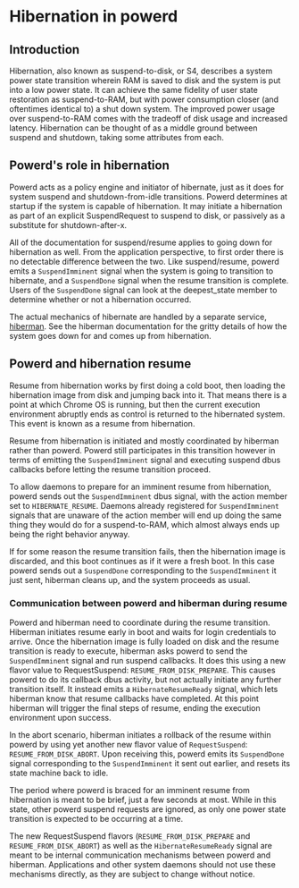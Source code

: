 # Hibernation in powerd

## Introduction

Hibernation, also known as suspend-to-disk, or S4, describes a system power
state transition wherein RAM is saved to disk and the system is put into a low
power state. It can achieve the same fidelity of user state restoration as
suspend-to-RAM, but with power consumption closer (and oftentimes identical to)
a shut down system. The improved power usage over suspend-to-RAM comes with the
tradeoff of disk usage and increased latency. Hibernation can be thought of as a
middle ground between suspend and shutdown, taking some attributes from each.

## Powerd's role in hibernation

Powerd acts as a policy engine and initiator of hibernate, just as it does for
system suspend and shutdown-from-idle transitions. Powerd determines at startup
if the system is capable of hibernation. It may initiate a hibernation as part
of an explicit SuspendRequest to suspend to disk, or passively as a substitute
for shutdown-after-x.

All of the documentation for suspend/resume applies to going down for
hibernation as well. From the application perspective, to first order there is
no detectable difference between the two. Like suspend/resume, powerd emits a
`SuspendImminent` signal when the system is going to transition to hibernate,
and a `SuspendDone` signal when the resume transition is complete. Users of the
`SuspendDone` signal can look at the deepest_state member to determine whether
or not a hibernation occurred.

The actual mechanics of hibernate are handled by a separate service, [hiberman].
See the hiberman documentation for the gritty details of how the system goes
down for and comes up from hibernation.

## Powerd and hibernation resume

Resume from hibernation works by first doing a cold boot, then loading the
hibernation image from disk and jumping back into it. That means there is a
point at which Chrome OS is running, but then the current execution environment
abruptly ends as control is returned to the hibernated system. This event is
known as a resume from hibernation.

Resume from hibernation is initiated and mostly coordinated by hiberman rather
than powerd. Powerd still participates in this transition however in terms of
emitting the `SuspendImminent` signal and executing suspend dbus callbacks
before letting the resume transition proceed.

To allow daemons to prepare for an imminent resume from hibernation, powerd
sends out the `SuspendImminent` dbus signal, with the action member set to
`HIBERNATE_RESUME`. Daemons already registered for `SuspendImminent` signals
that are unaware of the action member will end up doing the same thing they
would do for a suspend-to-RAM, which almost always ends up being the right
behavior anyway.

If for some reason the resume transition fails, then the hibernation image is
discarded, and this boot continues as if it were a fresh boot. In this case
powerd sends out a `SuspendDone` corresponding to the `SuspendImminent` it just
sent, hiberman cleans up, and the system proceeds as usual.

### Communication between powerd and hiberman during resume

Powerd and hiberman need to coordinate during the resume transition. Hiberman
initiates resume early in boot and waits for login credentials to arrive. Once
the hibernation image is fully loaded on disk and the resume transition is ready
to execute, hiberman asks powerd to send the `SuspendImminent` signal and run
suspend callbacks. It does this using a new flavor value to RequestSuspend:
`RESUME_FROM_DISK_PREPARE`. This causes powerd to do its callback dbus activity,
but not actually initiate any further transition itself. It instead emits a
`HibernateResumeReady` signal, which lets hiberman know that resume callbacks
have completed. At this point hiberman will trigger the final steps of resume,
ending the execution environment upon success.

In the abort scenario, hiberman initiates a rollback of the resume within powerd
by using yet another new flavor value of `RequestSuspend`:
`RESUME_FROM_DISK_ABORT`. Upon receiving this, powerd emits its `SuspendDone`
signal corresponding to the `SuspendImminent` it sent out earlier, and resets
its state machine back to idle.

The period where powerd is braced for an imminent resume from hibernation is
meant to be brief, just a few seconds at most. While in this state, other powerd
suspend requests are ignored, as only one power state transition is expected to
be occurring at a time.

The new RequestSuspend flavors (`RESUME_FROM_DISK_PREPARE` and
`RESUME_FROM_DISK_ABORT`) as well as the `HibernateResumeReady` signal are meant
to be internal communication mechanisms between powerd and hiberman.
Applications and other system daemons should not use these mechanisms directly,
as they are subject to change without notice.

[hiberman]: https://chromium.googlesource.com/chromiumos/platform2/+/HEAD/hiberman
